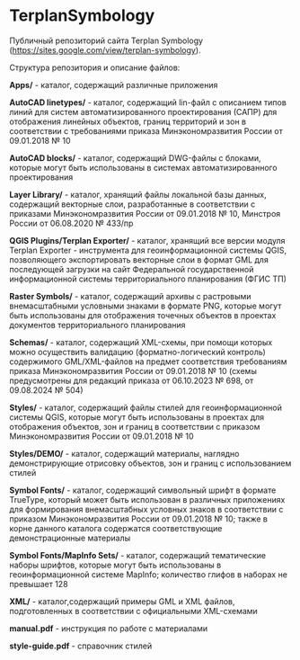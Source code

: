 # TerplanSymbology

Публичный репозиторий сайта Terplan Symbology (https://sites.google.com/view/terplan-symbology).

Структура репозитория и описание файлов:

**Apps/** - каталог, содержащий различные приложения

**AutoCAD linetypes/** - каталог, содержащий lin-файл с описанием типов линий для систем автоматизированного проектирования (САПР) для отображения линейных объектов, границ территорий и зон в соответствии с требованиями приказа Минэкономразвития России от 09.01.2018 № 10

**AutoCAD blocks/** - каталог, содержащий DWG-файлы с блоками, которые могут быть использованы в системах автоматизированного проектирования

**Layer Library/** - каталог, хранящий файлы локальной базы данных, содержащий векторные слои, разработанные в соответствии с приказами Минэкономразвития России от 09.01.2018 № 10, Минстроя России от 06.08.2020 № 433/пр

**QGIS Plugins/Terplan Exporter/** - каталог, хранящий все версии модуля Terplan Exporter - инструмента для геоинформационной системы QGIS, позволяющего экспортировать векторные слои в формат GML для последующей загрузки на сайт Федеральной государственной информационной системы территориального планирования (ФГИС ТП)

**Raster Symbols/** - каталог, содержащий архивы с растровыми внемасштабными условными знаками в формате PNG, которые могут быть использованы для отображения точечных объектов в проектах документов территориального планирования

**Schemas/** - каталог, содержащий XML-схемы, при помощи которых можно осуществить валидацию (форматно-логический контроль) содержимого GML/XML-файлов на предмет соответствия требованиям приказа Минэкономразвития России от 09.01.2018 № 10 (схемы предусмотрены для редакций приказа от 06.10.2023 № 698, от 09.08.2024 № 504)

**Styles/** - каталог, содержащий файлы стилей для геоинформационной системы QGIS, которые могут быть использованы в проектах для отображения объектов, зон и границ в соответствии с приказом Минэкономразвития России от 09.01.2018 № 10

**Styles/DEMO/** - каталог, содержащий материалы, наглядно демонстрирующие отрисовку объектов, зон и границ с использованием стилей

**Symbol Fonts/** - каталог, содержащий символьный шрифт в формате TrueType, который может быть использован в различных приложениях для формирования внемасштабных условных знаков в соответствии с приказом Минэкономразвития России от 09.01.2018 № 10; также в корне данного каталога содержатся соответствующие демонстрационные материалы

**Symbol Fonts/MapInfo Sets/** - каталог, содержащий тематические наборы шрифтов, которые могут быть использованы в геоинформационной системе MapInfo; количество глифов в наборах не превышает 128

**XML/** - каталог,содержащий примеры GML и XML файлов, подготовленных в соответствии с официальными XML-схемами

**manual.pdf** - инструкция по работе с материалами

**style-guide.pdf** - справочник стилей